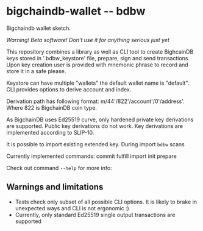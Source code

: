 # bigchaindb-wallet -- bdbw

Bigchaindb wallet sketch.

*Warning! Beta software! Don't use it for anything serious just yet*

This repository combines a library as well as CLI tool to create BighcainDB keys
stored in '.bdbw_keystore' file, prepare, sign and send transactions.  Upon key
creation user is provided with mnemonic phrase to record and store it in a safe
please.

Keystore can have multiple "wallets" the default wallet name is "default".  CLI
provides options to derive account and index.

Derivation path has following format: m/44'/822'/account'/0'/address'.  Where
822 is BigchainDB coin type.

As BigchainDB uses Ed25519 curve, only hardened private key derivations are
supported.  Public key derivations do not work.  Key derivations are implemented
according to SLIP-10.


It is possible to import existing extended key.  During import `bdbw` scans

Currently implemented commands:
  commit
  fulfill
  import
  init
  prepare

Check out command `--help` for more info:

## Warnings and limitations
- Tests check only subset of all possible CLI options. It is likely to brake in
  unexpected ways and CLI is not ergonomic :)
- Currently, only standard Ed25519 single output transactions are supported
